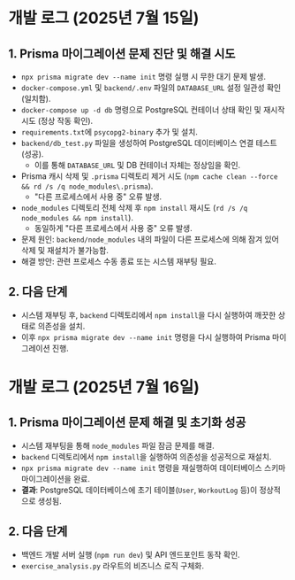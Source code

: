 # 개발 로그 (2025년 7월 15일)

## 1. Prisma 마이그레이션 문제 진단 및 해결 시도
- `npx prisma migrate dev --name init` 명령 실행 시 무한 대기 문제 발생.
- `docker-compose.yml` 및 `backend/.env` 파일의 `DATABASE_URL` 설정 일관성 확인 (일치함).
- `docker-compose up -d db` 명령으로 PostgreSQL 컨테이너 상태 확인 및 재시작 시도 (정상 작동 확인).
- `requirements.txt`에 `psycopg2-binary` 추가 및 설치.
- `backend/db_test.py` 파일을 생성하여 PostgreSQL 데이터베이스 연결 테스트 (성공).
    - 이를 통해 `DATABASE_URL` 및 DB 컨테이너 자체는 정상임을 확인.
- Prisma 캐시 삭제 및 `.prisma` 디렉토리 제거 시도 (`npm cache clean --force && rd /s /q node_modules\.prisma`).
    - "다른 프로세스에서 사용 중" 오류 발생.
- `node_modules` 디렉토리 전체 삭제 후 `npm install` 재시도 (`rd /s /q node_modules && npm install`).
    - 동일하게 "다른 프로세스에서 사용 중" 오류 발생.
- 문제 원인: `backend/node_modules` 내의 파일이 다른 프로세스에 의해 잠겨 있어 삭제 및 재설치가 불가능함.
- 해결 방안: 관련 프로세스 수동 종료 또는 시스템 재부팅 필요.

## 2. 다음 단계
- 시스템 재부팅 후, `backend` 디렉토리에서 `npm install`을 다시 실행하여 깨끗한 상태로 의존성을 설치.
- 이후 `npx prisma migrate dev --name init` 명령을 다시 실행하여 Prisma 마이그레이션 진행.

# 개발 로그 (2025년 7월 16일)

## 1. Prisma 마이그레이션 문제 해결 및 초기화 성공
- 시스템 재부팅을 통해 `node_modules` 파일 잠금 문제를 해결.
- `backend` 디렉토리에서 `npm install`을 실행하여 의존성을 성공적으로 재설치.
- `npx prisma migrate dev --name init` 명령을 재실행하여 데이터베이스 스키마 마이그레이션을 완료.
- **결과**: PostgreSQL 데이터베이스에 초기 테이블(`User`, `WorkoutLog` 등)이 정상적으로 생성됨.

## 2. 다음 단계
- 백엔드 개발 서버 실행 (`npm run dev`) 및 API 엔드포인트 동작 확인.
- `exercise_analysis.py` 라우트의 비즈니스 로직 구체화.
